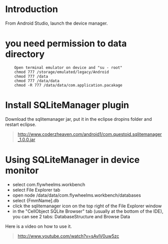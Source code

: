 # Introduction #

From Android Studio, launch the device manager.

# you need permission to data directory #

```
    Open terminal emulator on device and "su - root"
    chmod 777 /storage/emulated/legacy/Android
    chmod 777 /data
    chmod 777 /data/data
    chmod -R 777 /data/data/com.application.pacakage
```

# Install SQLiteManager plugin #


Download the sqlitemanager jar, put it in the eclipse dropins folder and restart eclipse.

> http://www.coderzheaven.com/android1/com.questoid.sqlitemanager_1.0.0.jar


# Using SQLiteManager in device monitor #

  * select com.flywheelms.workbench
  * select File Explorer tab
  * open node /data/data/com.flywheelms.workbench/databases
  * select {FmmName].db
  * click the sqlitemanager icon on the top right of the File Explorer window
  * in the "CellObject SQLite Browser" tab (usually at the bottom of the IDE), you can see 2 tabs: DatabaseStructure and Browse Data

Here is a video on how to use it.
> http://www.youtube.com/watch?v=sAvlV0uw5zc